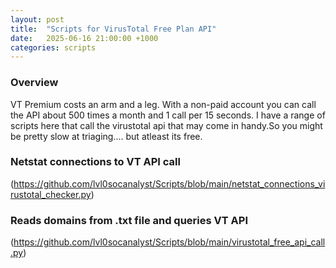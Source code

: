 ```yaml
---
layout: post
title:  "Scripts for VirusTotal Free Plan API"
date:   2025-06-16 21:00:00 +1000
categories: scripts
---
```


### Overview
VT Premium costs an arm and a leg. With a non-paid account you can call the API about 500 times a month and 1 call per 15 seconds. I have a range of scripts here that call the virustotal api that may come in handy.So you might be pretty slow at triaging.... but atleast its free.

### Netstat connections to VT API call

(https://github.com/lvl0socanalyst/Scripts/blob/main/netstat_connections_virustotal_checker.py)

### Reads domains from .txt file and queries VT API

(https://github.com/lvl0socanalyst/Scripts/blob/main/virustotal_free_api_call.py)
